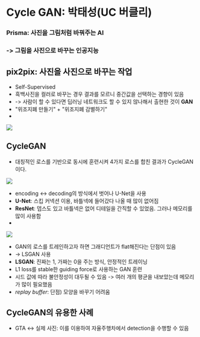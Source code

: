 # Cycle GAN: 박태성(UC 버클리)

### Prisma: 사진을 그림처럼 바꿔주는 AI
### -> 그림을 사진으로 바꾸는 인공지능

## pix2pix: 사진을 사진으로 바꾸는 작업

- Self-Supervised
- 흑백사진을 컬러로 바꾸는 경우 결과를 모르니 중간값을 선택하는 경향이 있음
- -> 사람이 할 수 있다면 딥러닝 네트워크도 할 수 있지 않나해서 출현한 것이 **GAN**
- "위조지폐 만들기" + "위조지폐 감별하기"
- 
<img src="https://user-images.githubusercontent.com/68985625/143727933-efc94c01-c28f-4235-8871-cdbf279884d9.png">

## CycleGAN
- 대칭적인 로스를 기반으로 동시에 훈련시켜 4가지 로스를 합친 결과가 CycleGAN이다.
<img src="https://user-images.githubusercontent.com/68985625/143728114-d250bf43-91e7-4360-a5d7-45e87f3e9652.png">

- encoding <-> decoding의 방식에서 벗어나 U-Net을 사용
- **U-Net**: 스킵 커넥션 이용, 바틀넥에 들어갔다 나올 때 많이 없어짐
- **ResNet**: 뎁스도 있고 바틀넥은 없어 디테일을 간직할 수 있었음. 그러나 메모리를 많이 사용함
- 
<img src="https://user-images.githubusercontent.com/68985625/143728622-b4b66640-93fb-45a2-9865-fe52c41c5f83.png">

- GAN의 로스를 트레인하고자 하면 그래디언트가 flat해진다는 단점이 있음
- -> LSGAN 사용
- **LSGAN**: 진짜는 1, 가짜는 0을 주는 방식, 안정적인 트레이닝
- L1 loss를 stable한 guiding force로 사용하는 GAN 훈련
- 시드 값에 따라 불안정성이 대두될 수 있음 -> 여러 개의 평균을 내보았는데 메모리가 많이 필요했음
- *replay buffer*: 단점) 모양을 바꾸기 어려움

## CycleGAN의 유용한 사례
- GTA <-> 실제 사진: 이를 이용하여 자율주행차에서 detection을 수행할 수 있음
